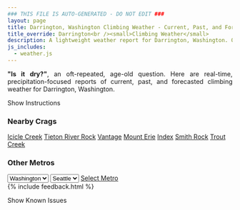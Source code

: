 ```yaml
---
### THIS FILE IS AUTO-GENERATED - DO NOT EDIT ###
layout: page
title: Darrington, Washington Climbing Weather - Current, Past, and Forecasted Report
title_override: Darrington<br /><small>Climbing Weather</small>
description: A lightweight weather report for Darrington, Washington. Optimized for slow internet connections.
js_includes:
  - weather.js
---
```


<section class="measure center lh-copy f5-ns f6 ph2 mv4" style="text-align: justify;">
<strong>"Is it dry?"</strong>, an oft-repeated, age-old question. Here are real-time,
precipitation-focused reports of current, past, and forecasted climbing weather for Darrington, Washington.
</section>

<p id="settings-toggle" class="mw5 b center tc hover-light-red black-70 pointer">Show Instructions</p>
<section id="settings" class="overflow-hidden" style="display:none;">
    <div class="mv2 ph2 center">
        <div class="fn f6 tc pv2">
            <p class="measure lh-copy center"><strong>Show/hide hourly forecasts</strong> by clicking the desired day.</p>
            <hr class="mw5 p0 mv2 o-60 b0 bt b--light-red light-red bg-light-red">
            <p class="measure lh-copy center"><strong>Current and Past conditions</strong> are measured by the nearest weather station. <strong>Forecast conditions</strong> are calculated and polled separately.</p>
            <hr class="mw5 p0 mv2 o-60 b0 bt b--light-red light-red bg-light-red">
            <p class="measure lh-copy center"><strong>Having issues?</strong> Try <a id="clear-cache" class="no-underline relative fancy-link light-red hover-light-red" href="#">clearing the local cache</a>.</p>
            <hr class="mw5 p0 mv2 o-60 b0 bt b--light-red light-red bg-light-red">
            <p class="measure lh-copy center">Weather data sourced from <a class="no-underline fancy-link relative light-red" target="_blank" href="https://www.weather.gov/documentation/services-web-api">weather.gov</a>.</p>
        </div>
    </div>
</section>
<section id="weather" data-crag="darrington-washington" class="mv4-ns mv3 ph2 center"></section>
<section id="nearby" class="tc lh-copy">
  <h3>Nearby Crags</h3>
<a class="nowrap no-underline fancy-link relative light-red mh3" href="/crags/icicle-creek-washington-weather.html">Icicle Creek</a>
<a class="nowrap no-underline fancy-link relative light-red mh3" href="/crags/tieton-river-rock-washington-weather.html">Tieton River Rock</a>
<a class="nowrap no-underline fancy-link relative light-red mh3" href="/crags/vantage-washington-weather.html">Vantage</a>
<a class="nowrap no-underline fancy-link relative light-red mh3" href="/crags/mount-erie-washington-weather.html">Mount Erie</a>
<a class="nowrap no-underline fancy-link relative light-red mh3" href="/crags/index-washington-weather.html">Index</a>
<a class="nowrap no-underline fancy-link relative light-red mh3" href="/crags/smith-rock-oregon-weather.html">Smith Rock</a>
<a class="nowrap no-underline fancy-link relative light-red mh3" href="/crags/trout-creek-oregon-weather.html">Trout Creek</a>
</section>
<section id="nearby" class="tc lh-copy">
  <h3>Other Metros</h3>
  <select class="ma1 bg-near-white pa2" id="stateSel">
    <option value="Texas">Texas</option>
    <option value="Washington" selected>Washington</option>
    <option value="Colorado">Colorado</option>
    <option value="Tennessee">Tennessee</option>
    <option value="Utah">Utah</option>
    <option value="California">California</option>
  </select>
  <select class="ma1 bg-near-white pa2" id="citySel">
    <option value="Seattle" selected>Seattle</option>
  </select>
  <a id="selectMetro" class="f6 link dim ph3 pv2 ma1 dib white bg-light-red" href="/crags/seattle-washington-weather.html">Select Metro</a>
  <script>
    var states = [];
    states["Texas"] = "Austin"
    states["Washington"] = "Seattle"
    states["Colorado"] = "Denver"
    states["Tennessee"] = "Nashville"
    states["Utah"] = "Salt Lake City"
    states["California"] = "San Francisco|Los Angeles"
  </script>
</section>
{% include feedback.html %}
<p id="issues-toggle" class="mw5 b center tc hover-light-red black-70 pointer">Show Known Issues</p>
<section id="issues" class="overflow-hidden tc f6">
</section>

<script>
  var weekly_SEW_151_89 = {"updated":"2020-12-28T03:15:42+00:00","units":"us","forecastGenerator":"BaselineForecastGenerator","generatedAt":"2020-12-28T08:56:18+00:00","updateTime":"2020-12-28T03:15:42+00:00","validTimes":"2020-12-27T21:00:00+00:00/P7DT4H","elevation":{"value":1150.9248,"unitCode":"unit:m"},"periods":[{"number":1,"name":"Overnight","startTime":"2020-12-28T00:00:00-08:00","endTime":"2020-12-28T06:00:00-08:00","isDaytime":false,"temperature":28,"temperatureUnit":"F","temperatureTrend":null,"windSpeed":"2 to 7 mph","windDirection":"ESE","icon":"https://api.weather.gov/icons/land/night/few?size=medium","shortForecast":"Mostly Clear","detailedForecast":"Mostly clear, with a low around 28. Wind chill values as low as 22. East southeast wind 2 to 7 mph."},{"number":2,"name":"Monday","startTime":"2020-12-28T06:00:00-08:00","endTime":"2020-12-28T18:00:00-08:00","isDaytime":true,"temperature":38,"temperatureUnit":"F","temperatureTrend":"falling","windSpeed":"1 to 7 mph","windDirection":"N","icon":"https://api.weather.gov/icons/land/day/few?size=medium","shortForecast":"Sunny","detailedForecast":"Sunny. High near 38, with temperatures falling to around 32 in the afternoon. Wind chill values as low as 22. North wind 1 to 7 mph."},{"number":3,"name":"Monday Night","startTime":"2020-12-28T18:00:00-08:00","endTime":"2020-12-29T06:00:00-08:00","isDaytime":false,"temperature":26,"temperatureUnit":"F","temperatureTrend":null,"windSpeed":"1 to 6 mph","windDirection":"N","icon":"https://api.weather.gov/icons/land/night/few?size=medium","shortForecast":"Mostly Clear","detailedForecast":"Mostly clear, with a low around 26. Wind chill values as low as 21. North wind 1 to 6 mph."},{"number":4,"name":"Tuesday","startTime":"2020-12-29T06:00:00-08:00","endTime":"2020-12-29T18:00:00-08:00","isDaytime":true,"temperature":34,"temperatureUnit":"F","temperatureTrend":null,"windSpeed":"3 to 8 mph","windDirection":"S","icon":"https://api.weather.gov/icons/land/day/sct?size=medium","shortForecast":"Mostly Sunny","detailedForecast":"Mostly sunny, with a high near 34. Wind chill values as low as 19. South wind 3 to 8 mph."},{"number":5,"name":"Tuesday Night","startTime":"2020-12-29T18:00:00-08:00","endTime":"2020-12-30T06:00:00-08:00","isDaytime":false,"temperature":30,"temperatureUnit":"F","temperatureTrend":null,"windSpeed":"5 to 21 mph","windDirection":"SSW","icon":"https://api.weather.gov/icons/land/night/snow,50/snow,70?size=medium","shortForecast":"Snow Likely","detailedForecast":"Snow likely after 10pm. Mostly cloudy, with a low around 30. South southwest wind 5 to 21 mph, with gusts as high as 26 mph. Chance of precipitation is 70%. New snow accumulation of 2 to 4 inches possible."},{"number":6,"name":"Wednesday","startTime":"2020-12-30T06:00:00-08:00","endTime":"2020-12-30T18:00:00-08:00","isDaytime":true,"temperature":33,"temperatureUnit":"F","temperatureTrend":null,"windSpeed":"9 to 21 mph","windDirection":"S","icon":"https://api.weather.gov/icons/land/day/snow,90?size=medium","shortForecast":"Snow","detailedForecast":"Snow. Cloudy, with a high near 33. Chance of precipitation is 90%. New snow accumulation of 5 to 9 inches possible."},{"number":7,"name":"Wednesday Night","startTime":"2020-12-30T18:00:00-08:00","endTime":"2020-12-31T06:00:00-08:00","isDaytime":false,"temperature":32,"temperatureUnit":"F","temperatureTrend":null,"windSpeed":"9 to 13 mph","windDirection":"SSE","icon":"https://api.weather.gov/icons/land/night/snow,80/snow,60?size=medium","shortForecast":"Snow","detailedForecast":"Snow. Mostly cloudy, with a low around 32. Chance of precipitation is 80%. New snow accumulation of 3 to 7 inches possible."},{"number":8,"name":"Thursday","startTime":"2020-12-31T06:00:00-08:00","endTime":"2020-12-31T18:00:00-08:00","isDaytime":true,"temperature":35,"temperatureUnit":"F","temperatureTrend":null,"windSpeed":"9 mph","windDirection":"S","icon":"https://api.weather.gov/icons/land/day/snow?size=medium","shortForecast":"Chance Light Snow","detailedForecast":"A chance of snow. Mostly cloudy, with a high near 35. New snow accumulation of 1 to 3 inches possible."},{"number":9,"name":"Thursday Night","startTime":"2020-12-31T18:00:00-08:00","endTime":"2021-01-01T06:00:00-08:00","isDaytime":false,"temperature":31,"temperatureUnit":"F","temperatureTrend":null,"windSpeed":"7 to 13 mph","windDirection":"SSE","icon":"https://api.weather.gov/icons/land/night/snow?size=medium","shortForecast":"Chance Light Snow","detailedForecast":"A chance of snow. Mostly cloudy, with a low around 31. New snow accumulation of 1 to 2 inches possible."},{"number":10,"name":"New Year's Day","startTime":"2021-01-01T06:00:00-08:00","endTime":"2021-01-01T18:00:00-08:00","isDaytime":true,"temperature":36,"temperatureUnit":"F","temperatureTrend":null,"windSpeed":"5 to 14 mph","windDirection":"SE","icon":"https://api.weather.gov/icons/land/day/snow?size=medium","shortForecast":"Snow Likely","detailedForecast":"Snow likely before 1pm, then rain and snow likely. Mostly cloudy, with a high near 36. New snow accumulation of 4 to 8 inches possible."},{"number":11,"name":"Friday Night","startTime":"2021-01-01T18:00:00-08:00","endTime":"2021-01-02T06:00:00-08:00","isDaytime":false,"temperature":33,"temperatureUnit":"F","temperatureTrend":null,"windSpeed":"12 to 15 mph","windDirection":"SE","icon":"https://api.weather.gov/icons/land/night/snow?size=medium","shortForecast":"Rain And Snow Likely","detailedForecast":"Rain and snow likely. Mostly cloudy, with a low around 33. New snow accumulation of 2 to 4 inches possible."},{"number":12,"name":"Saturday","startTime":"2021-01-02T06:00:00-08:00","endTime":"2021-01-02T18:00:00-08:00","isDaytime":true,"temperature":37,"temperatureUnit":"F","temperatureTrend":null,"windSpeed":"12 to 17 mph","windDirection":"SSE","icon":"https://api.weather.gov/icons/land/day/snow?size=medium","shortForecast":"Rain And Snow","detailedForecast":"Rain and snow. Mostly cloudy, with a high near 37."},{"number":13,"name":"Saturday Night","startTime":"2021-01-02T18:00:00-08:00","endTime":"2021-01-03T06:00:00-08:00","isDaytime":false,"temperature":34,"temperatureUnit":"F","temperatureTrend":null,"windSpeed":"14 to 17 mph","windDirection":"S","icon":"https://api.weather.gov/icons/land/night/snow?size=medium","shortForecast":"Rain And Snow","detailedForecast":"Rain and snow. Mostly cloudy, with a low around 34. New snow accumulation of 6 to 10 inches possible."},{"number":14,"name":"Sunday","startTime":"2021-01-03T06:00:00-08:00","endTime":"2021-01-03T18:00:00-08:00","isDaytime":true,"temperature":36,"temperatureUnit":"F","temperatureTrend":null,"windSpeed":"14 mph","windDirection":"SSW","icon":"https://api.weather.gov/icons/land/day/snow?size=medium","shortForecast":"Light Snow Likely","detailedForecast":"Snow likely before 5pm. Mostly cloudy, with a high near 36. New snow accumulation of 5 to 9 inches possible."}]}
  var hourly_SEW_151_89 = {"correlationId":"5d4c8c5","title":"Unavailable Resource","type":"https://api.weather.gov/problems/UnavailableWebService","status":503,"detail":"The resource you requested is currently unavailable.  Please try again later.","instance":"https://api.weather.gov/requests/5d4c8c5"}
  var crags_config = [
  {
    "name": "Darrington",
    "note": "A collection of granite domes",
    "mountainProject": "https://www.mountainproject.com/area/106006698/darrington",
    "station": "KAWO",
    "office": "SEW/151,89",
    "coordinates": [
      -121.638,
      48.161
    ]
  }
]</script>
